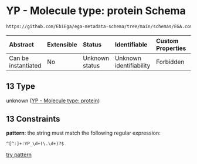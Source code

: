 # YP - Molecule type: protein Schema

```txt
https://github.com/EbiEga/ega-metadata-schema/tree/main/schemas/EGA.common-definitions.json#/definitions/curie_refseq_pattern/oneOf/13
```



| Abstract            | Extensible | Status         | Identifiable            | Custom Properties | Additional Properties | Access Restrictions | Defined In                                                                                |
| :------------------ | :--------- | :------------- | :---------------------- | :---------------- | :-------------------- | :------------------ | :---------------------------------------------------------------------------------------- |
| Can be instantiated | No         | Unknown status | Unknown identifiability | Forbidden         | Allowed               | none                | [EGA.common-definitions.json*](../out/EGA.common-definitions.json "open original schema") |

## 13 Type

unknown ([YP - Molecule type: protein](ega-12-definitions-refseq-accessions-data1098-curie-pattern-oneof-yp---molecule-type-protein.md))

## 13 Constraints

**pattern**: the string must match the following regular expression: 

```regexp
^[^:]+:YP_\d+(\.\d+)?$
```

[try pattern](https://regexr.com/?expression=%5E%5B%5E%3A%5D%2B%3AYP\_%5Cd%2B\(%5C.%5Cd%2B\)%3F%24 "try regular expression with regexr.com")
